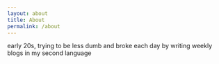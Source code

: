 ```yaml
---
layout: about
title: About
permalink: /about
---
```


early 20s, trying to be less dumb and broke each day by writing weekly blogs in my second language

